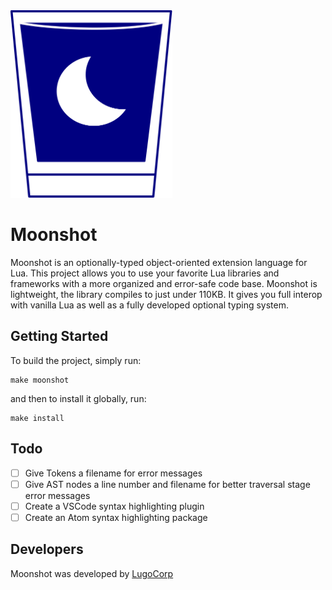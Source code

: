 <img src="moonshot.svg" height="300px"/>

# Moonshot
Moonshot is an optionally-typed object-oriented extension language for Lua. This project allows you to use your favorite Lua libraries and frameworks with a more organized and error-safe code base. Moonshot is lightweight, the library compiles to just under 110KB. It gives you full interop with vanilla Lua as well as a fully developed optional typing system.

## Getting Started
To build the project, simply run:
```
make moonshot
```

and then to install it globally, run:
```
make install
```

## Todo
- [ ] Give Tokens a filename for error messages
- [ ] Give AST nodes a line number and filename for better traversal stage error messages
- [ ] Create a VSCode syntax highlighting plugin
- [ ] Create an Atom syntax highlighting package

## Developers
Moonshot was developed by [LugoCorp](http://lugocorp.net)
